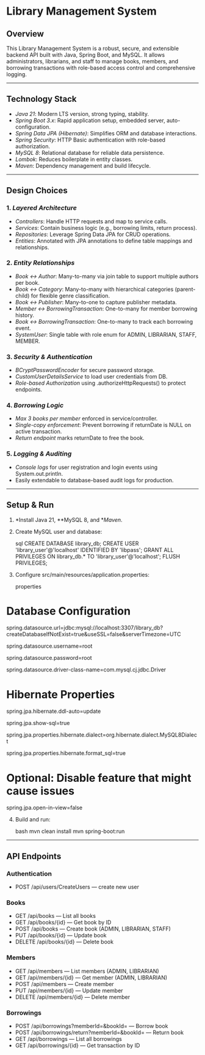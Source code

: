 # Library Management System

## Overview

This Library Management System is a robust, secure, and extensible backend API built with Java, Spring Boot, and MySQL. It allows administrators, librarians, and staff to manage books, members, and borrowing transactions with role-based access control and comprehensive logging.

---

## Technology Stack

* *Java 21*: Modern LTS version, strong typing, stability.
* *Spring Boot 3.x*: Rapid application setup, embedded server, auto-configuration.
* *Spring Data JPA (Hibernate)*: Simplifies ORM and database interactions.
* *Spring Security*: HTTP Basic authentication with role-based authorization.
* *MySQL 8*: Relational database for reliable data persistence.
* *Lombok*: Reduces boilerplate in entity classes.
* *Maven*: Dependency management and build lifecycle.

---

## Design Choices

### 1. *Layered Architecture*

* *Controllers*: Handle HTTP requests and map to service calls.
* *Services*: Contain business logic (e.g., borrowing limits, return process).
* *Repositories*: Leverage Spring Data JPA for CRUD operations.
* *Entities*: Annotated with JPA annotations to define table mappings and relationships.

### 2. *Entity Relationships*

* *Book ↔ Author*: Many-to-many via join table to support multiple authors per book.
* *Book ↔ Category*: Many-to-many with hierarchical categories (parent-child) for flexible genre classification.
* *Book ↔ Publisher*: Many-to-one to capture publisher metadata.
* *Member ↔ BorrowingTransaction*: One-to-many for member borrowing history.
* *Book ↔ BorrowingTransaction*: One-to-many to track each borrowing event.
* *SystemUser*: Single table with role enum for ADMIN, LIBRARIAN, STAFF, MEMBER.

### 3. *Security & Authentication*

* *BCryptPasswordEncoder* for secure password storage.
* *CustomUserDetailsService* to load user credentials from DB.
* *Role-based Authorization* using .authorizeHttpRequests() to protect endpoints.


### 4. *Borrowing Logic*

* *Max 3 books per member* enforced in service/controller.
* *Single-copy enforcement*: Prevent borrowing if returnDate is NULL on active transaction.
* *Return endpoint* marks returnDate to free the book.

### 5. *Logging & Auditing*

* *Console logs* for user registration and login events using System.out.println.
* Easily extendable to database-based audit logs for production.

---

## Setup & Run

1. *Install Java 21, **MySQL 8, and **Maven*.
2. Create MySQL user and database:

   sql
   CREATE DATABASE library_db;
   CREATE USER 'library_user'@'localhost' IDENTIFIED BY 'libpass';
   GRANT ALL PRIVILEGES ON library_db.* TO 'library_user'@'localhost';
   FLUSH PRIVILEGES;
   
3. Configure src/main/resources/application.properties:

   properties
   
# Database Configuration
spring.datasource.url=jdbc:mysql://localhost:3307/library_db?createDatabaseIfNotExist=true&useSSL=false&serverTimezone=UTC

spring.datasource.username=root

spring.datasource.password=root

spring.datasource.driver-class-name=com.mysql.cj.jdbc.Driver

# Hibernate Properties
spring.jpa.hibernate.ddl-auto=update

spring.jpa.show-sql=true

spring.jpa.properties.hibernate.dialect=org.hibernate.dialect.MySQL8Dialect

spring.jpa.properties.hibernate.format_sql=true

# Optional: Disable feature that might cause issues
spring.jpa.open-in-view=false
   
4. Build and run:

   bash
   mvn clean install
   mvn spring-boot:run
   

---

## API Endpoints

### Authentication

* POST /api/users/CreateUsers — create new user 


### Books

* GET /api/books — List all books
* GET /api/books/{id} — Get book by ID
* POST /api/books — Create book (ADMIN, LIBRARIAN, STAFF)
* PUT /api/books/{id} — Update book
* DELETE /api/books/{id} — Delete book

### Members

* GET /api/members — List members (ADMIN, LIBRARIAN)
* GET /api/members/{id} — Get member (ADMIN, LIBRARIAN)
* POST /api/members — Create member
* PUT /api/members/{id} — Update member
* DELETE /api/members/{id} — Delete member

### Borrowings

* POST /api/borrowings?memberId=&bookId= — Borrow book
* POST /api/borrowings/return?memberId=&bookId= — Return book
* GET /api/borrowings — List all borrowings
* GET /api/borrowings/{id} — Get transaction by ID
